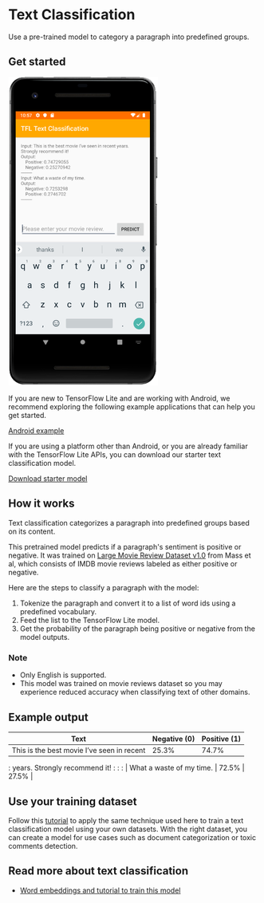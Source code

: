 # Text Classification

Use a pre-trained model to category a paragraph into predefined groups.

## Get started

<img src="images/screenshot.png" class="attempt-right" style="max-width: 300px">

If you are new to TensorFlow Lite and are working with Android, we recommend
exploring the following example applications that can help you get started.

<a class="button button-primary" href="https://github.com/tensorflow/examples/tree/master/lite/examples/text_classification/android">Android
example</a>

If you are using a platform other than Android, or you are already familiar with
the TensorFlow Lite APIs, you can download our starter text classification
model.

<a class="button button-primary" href="https://storage.googleapis.com/download.tensorflow.org/models/tflite/text_classification/text_classification.tflite">Download
starter model</a>

## How it works

Text classification categorizes a paragraph into predefined groups based on its
content.

This pretrained model predicts if a paragraph's sentiment is positive or
negative. It was trained on
[Large Movie Review Dataset v1.0](http://ai.stanford.edu/~amaas/data/sentiment/)
from Mass et al, which consists of IMDB movie reviews labeled as either positive
or negative.

Here are the steps to classify a paragraph with the model:

1.  Tokenize the paragraph and convert it to a list of word ids using a
    predefined vocabulary.
1.  Feed the list to the TensorFlow Lite model.
1.  Get the probability of the paragraph being positive or negative from the
    model outputs.

### Note

*   Only English is supported.
*   This model was trained on movie reviews dataset so you may experience
    reduced accuracy when classifying text of other domains.

## Example output

| Text                                       | Negative (0) | Positive (1) |
| ------------------------------------------ | ------------ | ------------ |
| This is the best movie I’ve seen in recent | 25.3%        | 74.7%        |
: years. Strongly recommend it!              :              :              :
| What a waste of my time.                   | 72.5%        | 27.5%        |

## Use your training dataset

Follow this
[tutorial](https://github.com/tensorflow/examples/tree/master/tensorflow_examples/lite/model_customization/demo/text_classification.ipynb)
to apply the same technique used here to train a text classification model using
your own datasets. With the right dataset, you can create a model for use cases
such as document categorization or toxic comments detection.

## Read more about text classification

*   [Word embeddings and tutorial to train this model](https://www.tensorflow.org/tutorials/text/word_embeddings)
